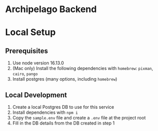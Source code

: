 # Archipelago Backend

# Local Setup
## Prerequisites
1. Use node version 16.13.0
1. (Mac only) Install the following dependencies with `homebrew`: `pixman`, `cairo`, `pango`
1. Install postgres (many options, including `homebrew`)

## Local Development
1. Create a local Postgres DB to use for this service
1. Install dependencies with `npm i`
1. Copy the `sample.env` file and create a `.env` file at the project root
1. Fill in the DB details from the DB created in step 1
